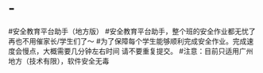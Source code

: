 # -
#安全教育平台助手（地方版）
#安全教育平台助手，整个班的安全作业都无忧了 再也不用催家长/学生们了～
#为了保障每个学生能够顺利完成安全作业。完成速度会慢点，大概需要几分钟左右时间 请不要重复提交。
#注意：目前只适用广州地方（技术有限），软件安全无毒
